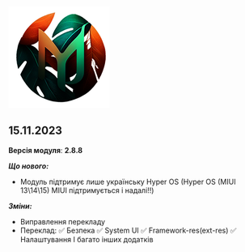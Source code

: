 <img src="https://raw.githubusercontent.com/kazhemons/CNtoRU/main/img/Logo.png">

## 15.11.2023 ##

**Версія модуля**: **2.8.8**

***Що нового:***
- Модуль підтримує лише українську
Hyper OS (Hyper OS (MIUI 13\14\15) MIUI підтримується і надалі!!)

***Зміни:***
- Виправлення перекладу
- Переклад:
  ✅ Безпека
  ✅ System UI
  ✅ Framework-res(ext-res)
  ✅ Налаштування
І багато інших додатків
